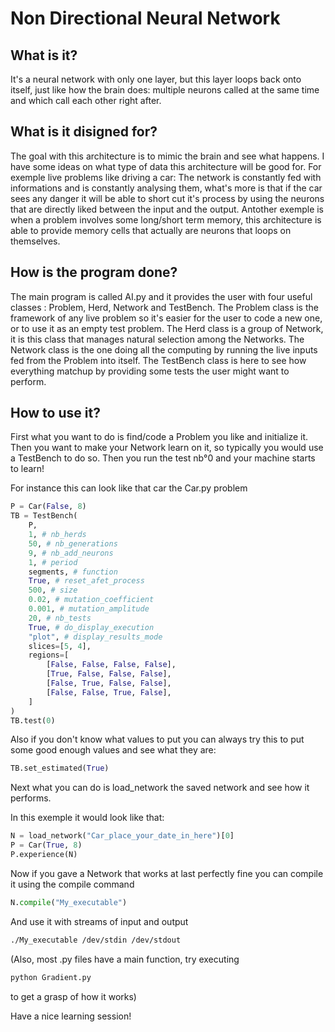 # Non Directional Neural Network

## What is it?
It's a neural network with only one layer, but this layer loops back onto
itself, just like how the brain does: multiple neurons called at the same
time and which call each other right after.

## What is it disigned for?
The goal with this architecture is to mimic the brain and see what happens.
I have some ideas on what type of data this architecture will be good for.
For exemple live problems like driving a car: The network is constantly fed
with informations and is constantly analysing them, what's more is that 
if the car sees any danger it will be able to short cut it's process by
using the neurons that are directly liked between the input and the output.
Antother exemple is when a problem involves some long/short term memory,
this architecture is able to provide memory cells that actually are neurons
that loops on themselves.

## How is the program done?
The main program is called AI.py and it provides the user with four useful
classes : Problem, Herd, Network and TestBench.
The Problem class is the framework of any live problem so it's easier for the
user to code a new one, or to use it as an empty test problem.
The Herd class is a group of Network, it is this class that manages natural
selection among the Networks.
The Network class is the one doing all the computing by running the live
inputs fed from the Problem into itself.
The TestBench class is here to see how everything matchup by providing some
tests the user might want to perform.

## How to use it?
First what you want to do is find/code a Problem you like and initialize it.
Then you want to make your Network learn on it, so typically you would use a
TestBench to do so.
Then you run the test nb°0 and your machine starts to learn!

For instance this can look like that car the Car.py problem

```python
P = Car(False, 8)
TB = TestBench(
    P,
    1, # nb_herds
    50, # nb_generations
    9, # nb_add_neurons
    1, # period
    segments, # function
    True, # reset_afet_process
    500, # size
    0.02, # mutation_coefficient
    0.001, # mutation_amplitude
    20, # nb_tests
    True, # do_display_execution
    "plot", # display_results_mode
    slices=[5, 4],
    regions=[
        [False, False, False, False],
        [True, False, False, False],
        [False, True, False, False],
        [False, False, True, False],
    ]
)
TB.test(0)
```

Also if you don't know what values to put you can always try this to put some
good enough values and see what they are:

```python
TB.set_estimated(True)
```

Next what you can do is load_network the saved network and see how it performs.

In this exemple it would look like that:

```python
N = load_network("Car_place_your_date_in_here")[0]
P = Car(True, 8)
P.experience(N)
```

Now if you gave a Network that works at last perfectly fine you can compile it using the compile command

```python
N.compile("My_executable")
```

And use it with streams of input and output

```zsh
./My_executable /dev/stdin /dev/stdout
```

(Also, most .py files have a main function, try executing
```zsh
python Gradient.py
```
to get a grasp of how it works)

Have a nice learning session!
